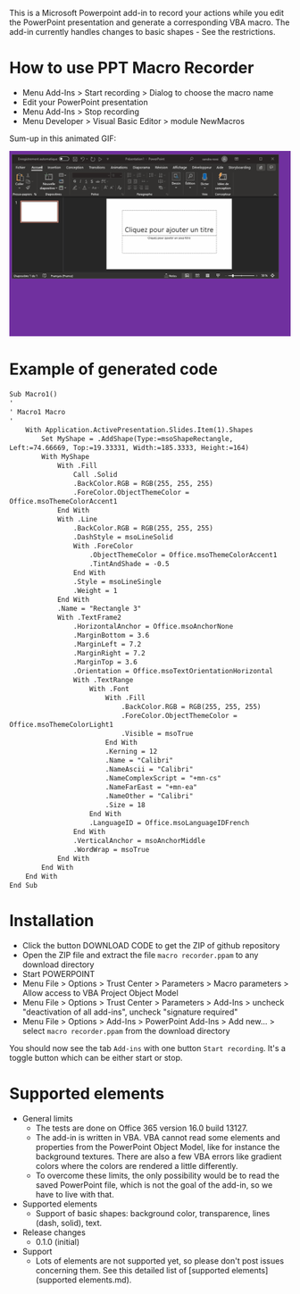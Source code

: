 This is a Microsoft Powerpoint add-in to record your actions while you edit the PowerPoint presentation and generate a corresponding VBA macro. The add-in currently handles changes to basic shapes - See the restrictions.

# How to use PPT Macro Recorder

- Menu Add-Ins > Start recording > Dialog to choose the macro name
- Edit your PowerPoint presentation
- Menu Add-Ins > Stop recording
- Menu Developer > Visual Basic Editor > module NewMacros
  
Sum-up in this animated GIF:

![](images/demo.gif)

# Example of generated code

```
Sub Macro1()
'
' Macro1 Macro
'
    With Application.ActivePresentation.Slides.Item(1).Shapes
        Set MyShape = .AddShape(Type:=msoShapeRectangle, Left:=74.66669, Top:=19.33331, Width:=185.3333, Height:=164)
        With MyShape
            With .Fill
                Call .Solid
                .BackColor.RGB = RGB(255, 255, 255)
                .ForeColor.ObjectThemeColor = Office.msoThemeColorAccent1
            End With
            With .Line
                .BackColor.RGB = RGB(255, 255, 255)
                .DashStyle = msoLineSolid
                With .ForeColor
                    .ObjectThemeColor = Office.msoThemeColorAccent1
                    .TintAndShade = -0.5
                End With
                .Style = msoLineSingle
                .Weight = 1
            End With
            .Name = "Rectangle 3"
            With .TextFrame2
                .HorizontalAnchor = Office.msoAnchorNone
                .MarginBottom = 3.6
                .MarginLeft = 7.2
                .MarginRight = 7.2
                .MarginTop = 3.6
                .Orientation = Office.msoTextOrientationHorizontal
                With .TextRange
                    With .Font
                        With .Fill
                            .BackColor.RGB = RGB(255, 255, 255)
                            .ForeColor.ObjectThemeColor = Office.msoThemeColorLight1
                            .Visible = msoTrue
                        End With
                        .Kerning = 12
                        .Name = "Calibri"
                        .NameAscii = "Calibri"
                        .NameComplexScript = "+mn-cs"
                        .NameFarEast = "+mn-ea"
                        .NameOther = "Calibri"
                        .Size = 18
                    End With
                    .LanguageID = Office.msoLanguageIDFrench
                End With
                .VerticalAnchor = msoAnchorMiddle
                .WordWrap = msoTrue
            End With
        End With
    End With
End Sub
```

# Installation

- Click the button DOWNLOAD CODE to get the ZIP of github repository
- Open the ZIP file and extract the file `macro recorder.ppam` to any download directory
- Start POWERPOINT
- Menu File > Options > Trust Center > Parameters > Macro parameters > Allow access to VBA Project Object Model
- Menu File > Options > Trust Center > Parameters > Add-Ins > uncheck "deactivation of all add-ins", uncheck "signature required"
- Menu File > Options > Add-Ins > PowerPoint Add-Ins > Add new... > select `macro recorder.ppam` from the download directory

You should now see the tab `Add-ins` with one button `Start recording`. It's a toggle button which can be either start or stop.

# Supported elements

- General limits
  - The tests are done on Office 365 version 16.0 build 13127.
  - The add-in is written in VBA. VBA cannot read some elements and properties from the PowerPoint Object Model, like for instance the background textures. There are also a few VBA errors like gradient colors where the colors are rendered a little differently.
  - To overcome these limits, the only possibility would be to read the saved PowerPoint file, which is not the goal of the add-in, so we have to live with that.
- Supported elements
  - Support of basic shapes: background color, transparence, lines (dash, solid), text.
- Release changes
  - 0.1.0 (initial)
- Support
  - Lots of elements are not supported yet, so please don't post issues concerning them. See this detailed list of [supported elements](supported elements.md).

